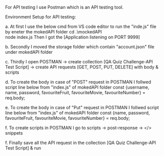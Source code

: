 For API testing I use Postman which is an API testing tool.

Environment Setup for API testing:

a. At first I use the below cmd from VS code editor to run the "inde.js" file by eneter the mokedAPI folder 
  cd .\mockedAPI\
  node index.js
Then I got the [Application listening on PORT 9999]

b. Secondly I moved the storage folder which contain "account.json" file under mokedAPI folder

c. Thirdly I open POSTMAN -> create collection [QA Quiz Challenge-API Test Script] -> create API requests [GET, POST, PUT, DELETE] with body & scripts 

d. To create the body in case of "POST" request in POSTMAN I follwed script line below from "index.js" of mokedAPI folder
  const {username, name, password, favouriteFruit, favouriteMovie, favouriteNumber} = req.body;
  
e. To create the body in case of "Put" request in POSTMAN I follwed script line below from "index.js" of mokedAPI folder
  const {name, password, favouriteFruit, favouriteMovie, favouriteNumber} = req.body;

f. To create scripts in POSTMAN I go to scripts -> post-response -> </> snippets 

f. Finally save all the API request in the collection [QA Quiz Challenge-API Test Script] & run
